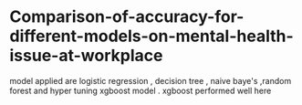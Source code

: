 # Comparison-of-accuracy-for-different-models-on-mental-health-issue-at-workplace
model applied are logistic regression , decision tree , naive baye's ,random forest and hyper tuning xgboost model . xgboost performed well here 
